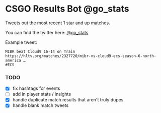 # CSGO Results Bot @go_stats
Tweets out the most recent 1 star and up matches.

You can find the twitter here: [@go_stats](https://twitter.com/go_stats)

Example tweet:

```
MIBR beat Cloud9 16-14 on Train
https://hltv.org/matches/2327720/mibr-vs-cloud9-ecs-season-6-north-america …
#ECS
```


### TODO
- [x] fix hashtags for events
- [ ] add in player stats / insights
- [x] handle duplicate match results that aren't truly dupes
- [x] handle blank match tweets
